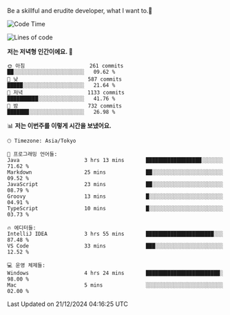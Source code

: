 Be a skillful and erudite developer, what I want to.👶

<!--START_SECTION:waka-->
![Code Time](http://img.shields.io/badge/Code%20Time-1%2C478%20hrs%2033%20mins-blue)

![Lines of code](https://img.shields.io/badge/%EC%A0%80%EB%8A%94%20%EC%97%AC%ED%83%9C%EA%B9%8C%EC%A7%80%20-918.3%20thousand%20%EC%A4%84%EC%9D%98%20%EC%BD%94%EB%93%9C%EB%A5%BC%20%EC%9E%91%EC%84%B1%ED%96%88%EC%96%B4%EC%9A%94.-blue)

**저는 저녁형 인간이에요. 🦉** 

```text
🌞 아침                     261 commits         ██░░░░░░░░░░░░░░░░░░░░░░░   09.62 % 
🌆 낮　                     587 commits         █████░░░░░░░░░░░░░░░░░░░░   21.64 % 
🌃 저녁                     1133 commits        ██████████░░░░░░░░░░░░░░░   41.76 % 
🌙 밤　                     732 commits         ███████░░░░░░░░░░░░░░░░░░   26.98 % 
```


📊 **저는 이번주를 이렇게 시간을 보냈어요.** 

```text
🕑︎ Timezone: Asia/Tokyo

💬 프로그래밍 언어들: 
Java                     3 hrs 13 mins       ██████████████████░░░░░░░   71.62 % 
Markdown                 25 mins             ██░░░░░░░░░░░░░░░░░░░░░░░   09.52 % 
JavaScript               23 mins             ██░░░░░░░░░░░░░░░░░░░░░░░   08.79 % 
Groovy                   13 mins             █░░░░░░░░░░░░░░░░░░░░░░░░   04.91 % 
TypeScript               10 mins             █░░░░░░░░░░░░░░░░░░░░░░░░   03.73 % 

🔥 에디터들: 
IntelliJ IDEA            3 hrs 55 mins       ██████████████████████░░░   87.48 % 
VS Code                  33 mins             ███░░░░░░░░░░░░░░░░░░░░░░   12.52 % 

💻 운영 체제들: 
Windows                  4 hrs 24 mins       ████████████████████████░   98.00 % 
Mac                      5 mins              ░░░░░░░░░░░░░░░░░░░░░░░░░   02.00 % 
```


 Last Updated on 21/12/2024 04:16:25 UTC
<!--END_SECTION:waka-->

